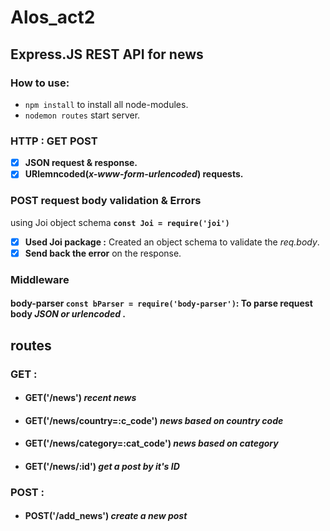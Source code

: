 # Alos_act2
## Express.JS REST API for news 
### **How to use:**
- `npm install` to install all node-modules.<br />
- `nodemon routes` start server.<br />

### HTTP : GET POST
- [x] **JSON request & response.**
- [x] **URlemncoded(*x-www-form-urlencoded*) requests.**

### POST request body validation & Errors
using Joi object schema **`const Joi = require('joi')`**
- [x] **Used Joi package :** Created an object schema to validate the *req.body*.<br />
- [x] **Send back the error** on the response. <br />
### **Middleware**
#### **body-parser `const bParser = require('body-parser')`:** To parse request body  *JSON or urlencoded* .

## **routes**
### GET : 
- #### GET('/news') *recent news* <br/>
- #### GET('/news/country=:c_code') *news based on country code* <br/>
- #### GET('/news/category=:cat_code') *news based on category* <br/>
- #### GET('/news/:id') *get a post by it's ID* <br/>
### POST :
- #### POST('/add_news') *create a new post* <br/>
